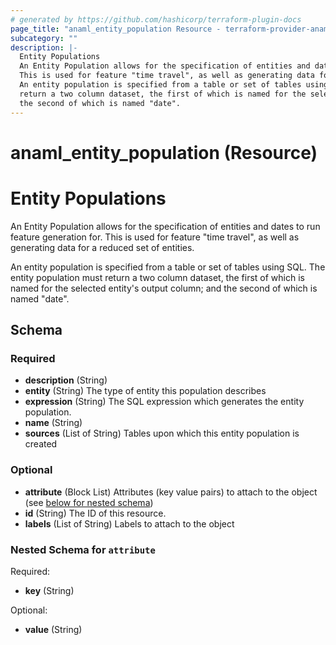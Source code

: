 ```yaml
---
# generated by https://github.com/hashicorp/terraform-plugin-docs
page_title: "anaml_entity_population Resource - terraform-provider-anaml"
subcategory: ""
description: |-
  Entity Populations
  An Entity Population allows for the specification of entities and dates to run feature generation for.
  This is used for feature "time travel", as well as generating data for a reduced set of entities.
  An entity population is specified from a table or set of tables using SQL. The entity population must
  return a two column dataset, the first of which is named for the selected entity's output column; and
  the second of which is named "date".
---
```


# anaml_entity_population (Resource)

# Entity Populations

An Entity Population allows for the specification of entities and dates to run feature generation for.
This is used for feature "time travel", as well as generating data for a reduced set of entities.

An entity population is specified from a table or set of tables using SQL. The entity population must
return a two column dataset, the first of which is named for the selected entity's output column; and
the second of which is named "date".



<!-- schema generated by tfplugindocs -->
## Schema

### Required

- **description** (String)
- **entity** (String) The type of entity this population describes
- **expression** (String) The SQL expression which generates the entity population.
- **name** (String)
- **sources** (List of String) Tables upon which this entity population is created

### Optional

- **attribute** (Block List) Attributes (key value pairs) to attach to the object (see [below for nested schema](#nestedblock--attribute))
- **id** (String) The ID of this resource.
- **labels** (List of String) Labels to attach to the object

<a id="nestedblock--attribute"></a>
### Nested Schema for `attribute`

Required:

- **key** (String)

Optional:

- **value** (String)



